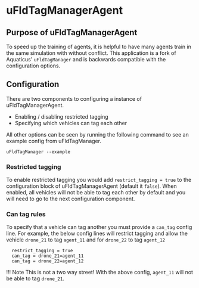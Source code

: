 # uFldTagManagerAgent

## Purpose of uFldTagManagerAgent

To speed up the training of agents, it is helpful to have many agents train in the same simulation with without conflict. This application is a fork of Aquaticus' `uFldTagManager` and is backwards compatible with the configuration options.

## Configuration

There are two components to configuring a instance of uFldTagManagerAgent.

- Enabling / disabling restricted tagging
- Specifying which vehicles can tag each other

All other options can be seen by running the following command to see an example config from uFldTagManager.

```
uFldTagManager --example
```

### Restricted tagging

To enable restricted tagging you would add `restrict_tagging = true` to the configuration block of uFldTagManagerAgent (default it `false`). When enabled, all vehicles will not be able to tag each other by default and you will need to go to the next configuration component.

### Can tag rules

To specify that a vehicle can tag another you must provide a `can_tag` config line. For example, the below config lines will restrict tagging and allow the vehicle `drone_21` to tag `agent_11` and for `drone_22` to tag `agent_12`

```
  restrict_tagging = true
  can_tag = drone_21=agent_11
  can_tag = drone_22=agent_12
```

!!! Note
    This is not a two way street! With the above config, `agent_11` will not be able to tag `drone_21`.

